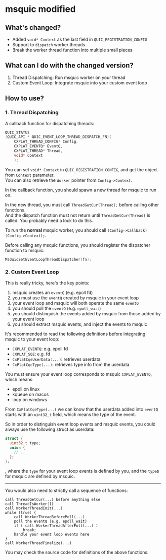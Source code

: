 # msquic modified

## What's changed?

* Added `void* Context` as the last field in `QUIC_REGISTRATION_CONFIG`
* Support to `dispatch` worker threads
* Break the worker thread function into multiple small pieces

## What can I do with the changed version?

1. Thread Dispatching: Run msquic worker on your thread
2. Custom Event Loop: Integrate msquic into your custom event loop

## How to use?

### 1. Thread Dispatching

A callback function for dispatching threads:

```c
QUIC_STATUS
(QUIC_API * QUIC_EVENT_LOOP_THREAD_DISPATCH_FN)(
    CXPLAT_THREAD_CONFIG* Config,
    CXPLAT_EVENTQ* EventQ,
    CXPLAT_THREAD* Thread,
    void* Context
    );
```

You can set `void* Context` in `QUIC_REGISTRATION_CONFIG`, and get the object from `Context` parameter.  
You can also retrieve the `Worker` pointer from `Config->Context`.

In the callback function, you should spawn a new thread for msquic to run on.

In the new thread, you must call `ThreadGetCur(Thread);` before calling other functions.  
And the dispatch function must not return until `ThreadGetCur(Thread)` is called.
You probably need a lock to do this.

To run the **normal** msquic worker, you should call `(Config->Callback)(Config->Context);`.

Before calling any msquic functions, you should register the dispatcher function to msquic:

```c
MsQuicSetEventLoopThreadDispatcher(fn);
```

### 2. Custom Event Loop

This is really tricky, here's the key points:

1. msquic creates an `eventQ` (e.g. epoll fd)
2. you must use the `eventQ` created by msquic in your event loop
3. your event loop and msquic will both operate the same `eventQ`
4. you should poll the `eventQ` (e.g. `epoll_wait`)
5. you should distinguish the events added by msquic from those added by your event loop
6. you should extract msquic events, and inject the events to msquic

It's recommended to read the following definitions before integrating msquic to your event loop:

* `CXPLAT_EVENTQ`: e.g. epoll fd
* `CXPLAT_SQE`: e.g. fd
* `CxPlatCqeUserData(...)`: retrieves userdata
* `CxPlatCqeType(...)`: retrieves type info from the userdata

You must ensure your event loop corresponds to msquic `CXPLAT_EVENTQ`, which means:

* epoll on linux
* kqueue on macos
* iocp on windows

From `CxPlatCqeType(...)` we can know that the userdata added into `eventQ` starts with an `uint32_t` field,
which means the type of the event.

So in order to distinguish event loop events and msquic events, you could always use the following struct as userdata:

```c
struct {
  uint32_t type;
  union {
    // ...
  };
};
```

, where the `type` for your event loop events is defined by you, and the `type`s for msquic are defined by msquic.

---

You would also need to strictly call a sequence of functions:

```
call ThreadGetCur(...) before anything else
call ThreadIsWorker(1)
call WorkerThreadInit(...)
while (true) {
    call WorkerThreadBeforePoll(...)
    poll the eventQ (e.g. epoll_wait)
    if ( call WorkerThreadAfterPoll(...) )
        break;
    handle your event loop events here
}
call WorkerThreadFinalize(...)
```

You may check the source code for definitions of the above functions.
